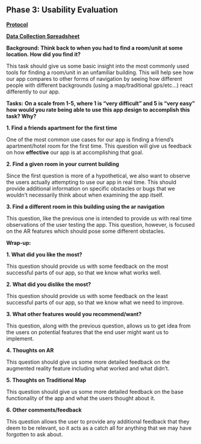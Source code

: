 ## Phase 3: Usability Evaluation

[**Protocol**](protocol-draft.pdf)

[**Data Collection Spreadsheet**]()

**Background:**
**Think back to when you had to find a room/unit at some location. How did you find it?**

This task should give us some basic insight into the most commonly used tools for finding a room/unit in an unfamiliar building. This will help see how our app compares to other forms of navigation by seeing how different people with different backgrounds (using a map/traditional gps/etc…) react differently to our app.


**Tasks:**
**On a scale from 1-5, where 1 is “very difficult” and 5 is “very easy” how would you rate being able to use this app design to accomplish this task? Why?**

**1. Find a friends apartment for the first time**
	
One of the most common use cases for our app is finding a friend’s apartment/hotel room for the first time. This question will give us feedback on how **effective** our app is at accomplishing that goal.

**2. Find a given room in your current building**

Since the first question is more of a hypothetical, we also want to observe the users actually attempting to use our app in real time. This should provide additional information on specific obstacles or bugs that we wouldn’t necessarily think about when examining the app itself.

**3. Find a different room in this building using the ar navigation**

This question, like the previous one is intended to provide us with real time observations of the user testing the app. This question, however, is focused on the AR features which should pose some different obstacles.

**Wrap-up:**

**1. What did you like the most?**
	
This question should provide us with some feedback on the most successful parts of our app, so that we know what works well.
	
**2. What did you dislike the most?**
	
This question should provide us with some feedback on the least successful parts of our app, so that we know what we need to improve.

**3. What other features would you recommend/want?**
	
This question, along with the previous question, allows us to get idea from the users on potential features that the end user might want us to implement.

**4. Thoughts on AR**

This question should give us some more detailed feedback on the augmented reality feature including what worked and what didn’t.

**5. Thoughts on Traditional Map**

This question should give us some more detailed feedback on the base functionality of the app and what the users thought about it.

**6. Other comments/feedback**

This question allows the user to provide any additional feedback that they deem to be relevant, so it acts as a catch all for anything that we may have forgotten to ask about.
